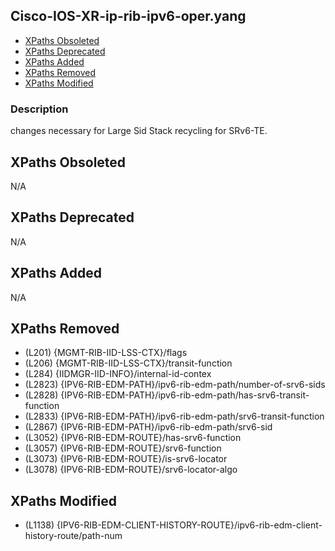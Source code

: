 ## Cisco-IOS-XR-ip-rib-ipv6-oper.yang

- [XPaths Obsoleted](#xpaths-obsoleted)
- [XPaths Deprecated](#xpaths-deprecated)
- [XPaths Added](#xpaths-added)
- [XPaths Removed](#xpaths-removed)
- [XPaths Modified](#xpaths-modified)

### Description

changes necessary for Large Sid Stack recycling for SRv6-TE.

## XPaths Obsoleted

N/A

## XPaths Deprecated

N/A

## XPaths Added

N/A

## XPaths Removed

- (L201)	{MGMT-RIB-IID-LSS-CTX}/flags
- (L206)	{MGMT-RIB-IID-LSS-CTX}/transit-function
- (L284)	{IIDMGR-IID-INFO}/internal-id-contex
- (L2823)	{IPV6-RIB-EDM-PATH}/ipv6-rib-edm-path/number-of-srv6-sids
- (L2828)	{IPV6-RIB-EDM-PATH}/ipv6-rib-edm-path/has-srv6-transit-function
- (L2833)	{IPV6-RIB-EDM-PATH}/ipv6-rib-edm-path/srv6-transit-function
- (L2867)	{IPV6-RIB-EDM-PATH}/ipv6-rib-edm-path/srv6-sid
- (L3052)	{IPV6-RIB-EDM-ROUTE}/has-srv6-function
- (L3057)	{IPV6-RIB-EDM-ROUTE}/srv6-function
- (L3073)	{IPV6-RIB-EDM-ROUTE}/is-srv6-locator
- (L3078)	{IPV6-RIB-EDM-ROUTE}/srv6-locator-algo

## XPaths Modified

- (L1138)	{IPV6-RIB-EDM-CLIENT-HISTORY-ROUTE}/ipv6-rib-edm-client-history-route/path-num

